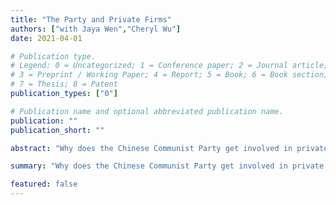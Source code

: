 ```yaml
---
title: "The Party and Private Firms"
authors: ["with Jaya Wen","Cheryl Wu"]
date: 2021-04-01

# Publication type.
# Legend: 0 = Uncategorized; 1 = Conference paper; 2 = Journal article;
# 3 = Preprint / Working Paper; 4 = Report; 5 = Book; 6 = Book section;
# 7 = Thesis; 8 = Patent
publication_types: ["0"]

# Publication name and optional abbreviated publication name.
publication: ""
publication_short: ""

abstract: "Why does the Chinese Communist Party get involved in private firms?"

summary: "Why does the Chinese Communist Party get involved in private firms?"

featured: false
---
```

